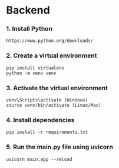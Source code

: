 # Backend

### 1. Install Python

```
https://www.python.org/downloads/
```

### 2. Create a virtual environment

```
pip install virtualenv
python -m venv venv
```

### 3. Activate the virtual environment

```
venv\Scripts\activate (Windows)
source venv/bin/activate (Linux/Mac)
```

### 4. Install dependencies

```
pip install -r requirements.txt
```

### 5. Run the main.py file using uvicorn

```
uvicorn main:app --reload
```
